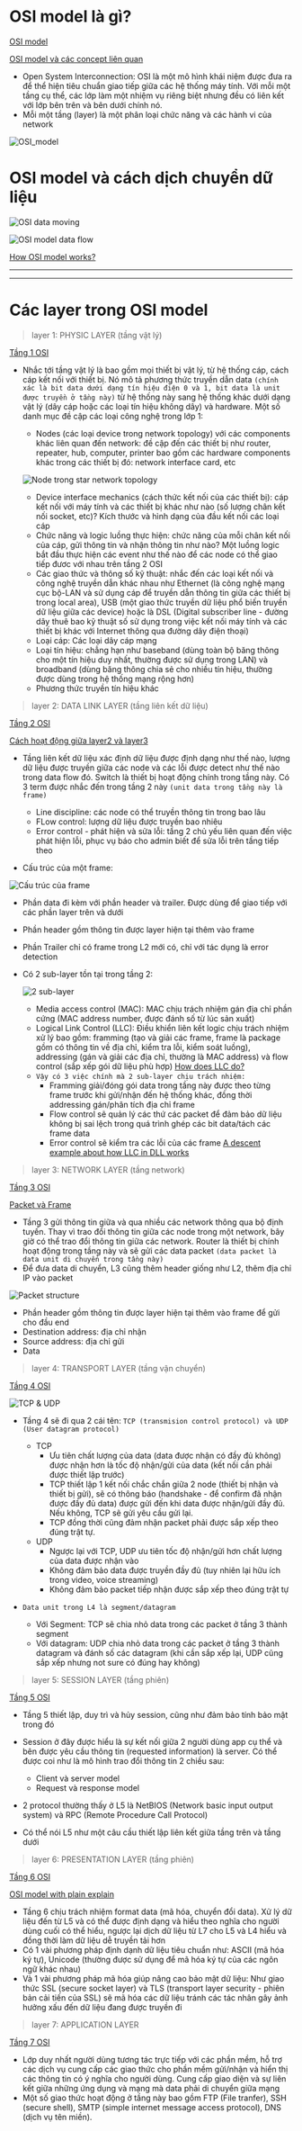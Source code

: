 # OSI model là gì?

[OSI model](https://www.cloudflare.com/learning/ddos/glossary/open-systems-interconnection-model-osi/)

[OSI model và các concept liên quan](https://www.freecodecamp.org/news/osi-model-networking-layers-explained-in-plain-english/)

- Open System Interconnection: OSI là một mô hình khái niệm được đưa ra để thể hiện tiêu chuẩn giao tiếp giữa các hệ thống máy tính. Với mỗi một tầng cụ thể, các lớp làm một nhiệm vụ riêng biệt nhưng đều có liên kết với lớp bên trên và bên dưới chính nó.
- Mỗi một tầng (layer) là một phân loại chức năng và các hành vi của network

![OSI_model](https://i.ytimg.com/vi/qwBcZnhZM5c/maxresdefault.jpg)

<!-- - Các node khi giao tiếp với nhau các day được các thiết bị thực hiện lần lượt các thao tác với data. Các data được gắn các các header khi di chuyển từ máy gửi (di chuyển từ tầng 7 -> tầng 1) đến mxáy nhận (di chuyển từ tầng 1 -> tầng 7) và ngược lại các header sẽ được gỡ dần ra. -->

# OSI model và cách dịch chuyển dữ liệu

![OSI data moving](https://media.geeksforgeeks.org/wp-content/uploads/20210220204638/cn1.png)

![OSI model data flow](https://www.omnisecu.com/images/tcpip/data-flow-osi-model.jpg)

[How OSI model works?](https://www.geeksforgeeks.org/open-systems-interconnection-model-osi/)

<!-- GIẢI THÍCH THEO LUỒNG DATA ĐƯỢC GỬI ĐẾN (L1 - L7)
1. Dữ liệu dưới L1 ở dạng bit (0,1) để truyền data dưới dạng tín hiệu điện sang host khác. Sau đó, các data lúc này sẽ được chia ra thành các frame (nhóm bit data)
2. L2 nhận frame. Lúc này, 2 sub-layer trong L2 hoạt động
  - LLC: framing, addressing và flow control (các công việc này liên quan tới đóng gói các frame thành package, giải địa chỉ)
  - MAC: chứa thông tin đối chiếu với địa chỉ MAC từ bit data (data do L1 nhận)
3. L3 nhận package từ L2. L3 đối chiếu IP address trong package. Nếu phù hợp thì chuyển tiếp lên L4
4. L4 nhận segment (package được đóng gói thành segment)  -->
---
---
# Các layer trong OSI model

> layer 1: PHYSIC LAYER (tầng vật lý)

[Tầng 1 OSI](https://www.freecodecamp.org/news/osi-model-networking-layers-explained-in-plain-english/)

- Nhắc tới tầng vật lý là bao gồm mọi thiết bị vật lý, từ hệ thống cáp, cách cáp kết nối với thiết bị. Nó mô tả phương thức truyền dẫn data `(chính xác là bit data dưới dạng tín hiệu điện 0 và 1, bit data là unit được truyền ở tầng này)` từ hệ thống này sang hệ thống khác dưới dạng vật lý (dây cáp hoặc các loại tín hiệu không dây) và hardware. Một số danh mục đề cập các loại công nghệ trong lớp 1:
  - Nodes (các loại device trong network topology) với các components khác liên quan đến network: đề cập đến các thiết bị như router, repeater, hub, computer, printer bao gồm các hardware components khác trong các thiết bị đó: network interface card, etc

  ![Node trong star network topology](https://upload.wikimedia.org/wikipedia/commons/8/84/Star_Topology.png)

  - Device interface mechanics (cách thức kết nối của các thiết bị): cáp kết nối với máy tính và các thiết bị khác như nào (số lượng chân kết nối socket, etc)? Kích thước và hình dạng của đầu kết nối các loại cáp
  - Chức năng và logic luồng thực hiện: chức năng của mỗi chân kết nối của cáp, gửi thông tin và nhận thông tin như nào? Một luồng logic bắt đầu thực hiện các event như thế nào để các node có thể giao tiếp đươc với nhau trên tầng 2 OSI
  - Các giao thức và thông số kỹ thuật: nhắc đến các loại kết nối và công nghệ truyền dẫn khác nhau như Ethernet (là công nghệ mạng cục bộ-LAN và sử dụng cáp để truyền dẫn thông tin giữa các thiết bị trong local area), USB (một giao thức truyền dữ liệu phổ biến truyền dữ liệu giữa các device) hoặc là DSL (Digital subscriber line - đường dây thuê bao kỹ thuật số sử dụng trong việc kết nối máy tính và các thiết bị khác với Internet thông qua đường dây điện thoại)
  - Loại cáp: Các loại dây cáp mạng
  - Loại tín hiệu: chẳng hạn như baseband (dùng toàn bộ băng thông cho một tín hiệu duy nhất, thường được sử dụng trong LAN) và broadband (dùng băng thông chia sẻ cho nhiều tín hiệu, thường được dùng trong hệ thống mạng rộng hơn)
  - Phương thức truyền tín hiệu khác

> layer 2: DATA LINK LAYER (tầng liên kết dữ liệu)

[Tầng 2 OSI](https://www.freecodecamp.org/news/osi-model-networking-layers-explained-in-plain-english/)

[Cách hoạt động giữa layer2 và layer3](https://youtu.be/LkolbURrtTs?si=CdZjIldTF1q1CzPg)

- Tầng liên kết dữ liệu xác định dữ liệu được định dạng như thế nào, lượng dữ liệu được truyền giữa các node và các lỗi được detect như thế nào trong data flow đó. Switch là thiết bị hoạt động chính trong tầng này. Có 3 term được nhắc đến trong tầng 2 này `(unit data trong tầng này là frame)`
  - Line discipline: các node có thể truyền thông tin trong bao lâu
  - FLow control: lượng dữ liệu được truyền bao nhiêu
  - Error control - phát hiện và sửa lỗi: tầng 2 chủ yếu liên quan đến việc phát hiện lỗi, phục vụ báo cho admin biết để sửa lỗi trên tầng tiếp theo

- Cấu trúc của một frame:

![Cấu trúc của frame](https://www.freecodecamp.org/news/content/images/size/w1000/2021/11/5-Frame-Example.jpeg)

  - Phần data đi kèm với phần header và trailer. Được dùng để giao tiếp với các phần layer trên và dưới
  - Phần header gồm thông tin được layer hiện tại thêm vào frame
  - Phần Trailer chỉ có frame trong L2 mới có, chỉ với tác dụng là error detection

- Có 2 sub-layer tồn tại trong tầng 2:
  
  ![2 sub-layer](https://www.ictshore.com/wp-content/uploads/2016/11/1012-02-MAC_and_LLC.png)

  - Media access control (MAC): MAC chịu trách nhiệm gán địa chỉ phần cứng (MAC address number, được đánh số từ lúc sản xuất)
  - Logical Link Control (LLC): Điều khiển liên kết logic chịu trách nhiệm xử lý bao gồm: framming (tạo và giải các frame, frame là package gồm có thông tin về địa chỉ, kiểm tra lỗi, kiểm soát luồng), addressing (gán và giải các địa chỉ, thường là MAC address) và flow control (sắp xếp gói dữ liệu phù hợp) [How does LLC do?](https://www.geeksforgeeks.org/logical-link-control-llc-protocol-data-unit/)
  - `Vậy có 3 việc chính mà 2 sub-layer chịu trách nhiệm:`
    - Framming giải/đóng gói data trong tầng này được  theo từng frame trước khi gửi/nhận đến hệ thống khác, đồng thời addressing gán/phân tích địa chỉ frame
    - Flow control sẽ quản lý các thứ các packet để đảm bảo dữ liệu không bị sai lệch trong quá trình ghép các bit data/tách các frame data
    - Error control sẽ kiểm tra các lỗi của các frame
    [A descent example about how LLC in DLL works](https://fossbytes.com/llc-logical-link-control-layer-osi-model/)

> layer 3: NETWORK LAYER (tầng network)

[Tầng 3 OSI](https://www.freecodecamp.org/news/osi-model-networking-layers-explained-in-plain-english/)

[Packet và Frame](https://www.baeldung.com/cs/osi-packets-vs-frames)

- Tầng 3 gửi thông tin giữa và qua nhiều các network thông qua bộ định tuyến. Thay vì trao đổi thông tin giữa các node trong một network, bây giờ có thể trao đổi thông tin giữa các network. Router là thiết bị chính hoạt động trong tầng này và sẽ gửi các data packet `(data packet là data unit di chuyển trong tầng này)`
- Để đưa data di chuyển, L3 cũng thêm header giống như L2, thêm địa chỉ IP vào packet

![Packet structure](https://www.baeldung.com/wp-content/uploads/sites/4/2021/10/datagram.png)

  - Phần header gồm thông tin được layer hiện tại thêm vào frame để gửi cho đầu end
  - Destination address: địa chỉ nhận
  - Source address: địa chỉ gửi
  - Data

> layer 4: TRANSPORT LAYER (tầng vận chuyển)

[Tầng 4 OSI](https://www.freecodecamp.org/news/osi-model-networking-layers-explained-in-plain-english/)

![TCP & UDP](https://www.microchipdeveloper.com/local--files/tcpip:tcp-vs-udp/TCP_vs_UDP.JPG)

- Tầng 4 sẽ đi qua 2 cái tên: `TCP (transmision control protocol) và UDP (User datagram protocol)`
  - TCP
    - Ưu tiên chất lượng của data (data được nhận có đầy đủ không) được nhận hơn là tốc độ nhận/gửi của data (kết nối cần phải được thiết lập trước)
    - TCP thiết lập 1 kết nối chắc chắn giữa 2 node (thiết bị nhận và thiết bị gửi), sẽ có thông báo (handshake - để confirm đã nhận được đầy đủ data) được gửi đến khi data được nhận/gửi đầy đủ. Nếu không, TCP sẽ gửi yêu cầu gửi lại.
    - TCP đồng thời cũng đảm nhận packet phải được sắp xếp theo đúng trật tự.
  - UDP
    - Ngược lại với TCP, UDP ưu tiên tốc độ nhận/gửi hơn chất lượng của data được nhận vào
    - Không đảm bảo data được truyền đầy đủ (tuy nhiên lại hữu ích trong video, voice streaming)
    - Không đảm bảo packet tiếp nhận được sắp xếp theo đúng trật tự

- `Data unit trong L4 là segment/datagram`
  - Với Segment: TCP sẽ chia nhỏ data trong các packet ở tầng 3 thành segment
  - Với datagram: UDP chia nhỏ data trong các packet ở tầng 3 thành datagram và đánh số các datagram (khi cần sắp xếp lại, UDP cũng sắp xếp nhưng not sure có đúng hay không)

> layer 5: SESSION LAYER (tầng phiên)

[Tầng 5 OSI](https://www.freecodecamp.org/news/osi-model-networking-layers-explained-in-plain-english/)

- Tầng 5 thiết lập, duy trì và hủy session, cũng như đảm bảo tính bảo mật trong đó
- Session ở đây được hiểu là sự kết nối giữa 2 người dùng app cụ thể và bên được yêu cầu thông tin (requested information) là server. Có thể được coi như là mô hình trao đổi thông tin 2 chiều sau:
  - Client và server model
  - Request và response model
- 2 protocol thường thấy ở L5 là NetBIOS (Network basic input output system) và RPC (Remote Procedure Call Protocol)

- Có thể nói L5 như một câu cầu thiết lập liên kết giữa tầng trên và tầng dưới

> layer 6: PRESENTATION LAYER (tầng phiên)

[Tầng 6 OSI](https://www.freecodecamp.org/news/osi-model-networking-layers-explained-in-plain-english/)

[OSI model with plain explain](https://medium.com/@igordr3/osi-model-session-presentation-and-application-layer-5-6-and-7-a7e6b0360380)

- Tầng 6 chịu trách nhiệm format data (mã hóa, chuyển đổi data). Xử lý dữ liệu đến từ L5 và có thể được định dạng và hiểu theo nghĩa cho người dùng cuối có thể hiểu, ngược lại dịch dữ liệu từ L7 cho L5 và L4 hiểu và đồng thời làm dữ liệu dễ truyền tải hơn
- Có 1 vài phương pháp định dạnh dữ liệu tiêu chuẩn như: ASCII (mã hóa ký tự), Unicode (thường được sử dụng để mã hóa ký tự của các ngôn ngữ khác nhau)
- Và 1 vài phương pháp mã hóa giúp nâng cao bảo mật dữ liệu: Như giao thức SSL (secure socket layer) và TLS (transport layer security - phiên bản cải tiến của SSL) sẽ mã hóa các dữ liệu tránh các tác nhân gây ảnh hưởng xấu đến dữ liệu đang được truyền đi

> layer 7: APPLICATION LAYER

[Tầng 7 OSI](https://www.freecodecamp.org/news/osi-model-networking-layers-explained-in-plain-english/)

- Lớp duy nhất người dùng tương tác trực tiếp với các phần mềm, hỗ trợ các dịch vụ cung cấp các giao thức cho phần mềm gửi/nhận và hiển thị các thông tin có ý nghĩa cho người dùng. Cung cấp giao diện và sự liên kết giữa những ứng dụng và mạng mà data phải di chuyển giữa mạng 
- Một số giao thức hoạt động ở tầng này bao gồm FTP (File tranfer), SSH (secure shell), SMTP (simple internet message access protocol), DNS (dịch vụ tên miền).